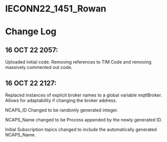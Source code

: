 # IECONN22_1451_Rowan


# Change Log
## 16 OCT 22 2057:
Uploaded initial code. Removing references to TIM Code and removing massively commented out code.

## 16 OCT 22 2127:
Replaced instances of explicit broker names to a global variable mqttBroker. Allows for adaptability if changing the broker address.

NCAPS_ID Changed to be randomly generated integer.

NCAPS_Name changed to be Process appended by the newly generated ID.

Initial Subscription topics changed to include the automatically generated NCAPS_Name.

